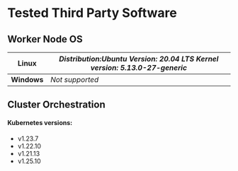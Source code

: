 # Tested Third Party Software

## **Worker Node OS**

| **Linux**   | _Distribution:Ubuntu Version: 20.04 LTS Kernel version: 5.13.0-27-generic_ |
|-------------|----------------------------------------------------------------------------|
| **Windows** | _Not supported_                                                            |

## **Cluster Orchestration**

#### Kubernetes versions:

 * v1.23.7 
 * v1.22.10
 * v1.21.13
 * v1.25.10